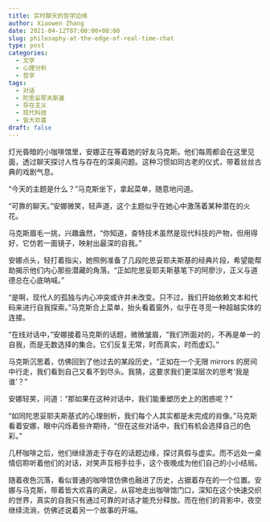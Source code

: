 ```yaml
---
title: 实时聊天的哲学边缘
author: Xiaowen Zhang
date: 2021-04-12T07:00:00+08:00
slug: philosophy-at-the-edge-of-real-time-chat
type: post
categories:
  - 文学
  - 心理分析
  - 哲学
tags:
  - 对话
  - 陀思妥耶夫斯基
  - 存在主义
  - 现代科技
  - 皆大欢喜
draft: false
---
```


灯光昏暗的小咖啡馆里，安娜正在等着她的好友马克斯。他们每周都会在这里见面，透过聊天探讨人性与存在的深奥问题。这种习惯如同古老的仪式，带着丝丝古典的戏剧气息。

“今天的主题是什么？”马克斯坐下，拿起菜单，随意地问道。

“可靠的聊天。”安娜微笑，轻声道，这个主题似乎在她心中激荡着某种潜在的火花。

马克斯眉毛一挑，兴趣盎然，“你知道，查特技术虽然是现代科技的产物，但用得好，它仿若一面镜子，映射出最深的自我。”

安娜点头，轻打着指尖，她照例准备了几段陀思妥耶夫斯基的经典片段，希望能帮助揭示他们内心那些潜藏的角落。“正如陀思妥耶夫斯基笔下的阿廖沙，正义与道德总在心底呐喊。”

“是啊，现代人的孤独与内心冲突或许并未改变。只不过，我们开始依赖文本和代码来进行自我探索。”马克斯合上菜单，抬头看着窗外，似乎在寻觅一种超越实体的连接。

“在线对话中，”安娜接着马克斯的话题，微微皱眉，“我们所面对的，不再是单一的自我，而是无数选择的集合。它们反复无常，时而真实，时而虚幻。”

马克斯沉思着，仿佛回到了他过去的某段历史，“正如在一个无限 mirrors 的房间中行走，我们看到自己又看不到尽头。我猜，这要求我们更深层次的思考‘我是谁’？”

安娜轻笑，问道：“那如果在这种对话中，我们能重塑历史上的困惑呢？”

“如同陀思妥耶夫斯基式的心理剖析，我们每个人其实都是未完成的肖像。”马克斯看着安娜，眼中闪烁着些许期待，“但在这些对话中，我们有机会选择自己的色彩。”

几杯咖啡之后，他们继续游走于存在的话题边缘，探讨真假与虚实。而不远处一桌情侣聆听着他们的对话，对笑声互相手拉手，这个夜晚成为他们自己的小小结局。

随着夜色沉落，看似普通的咖啡馆仿佛也融进了历史，占据着存在的一个位置。安娜与马克斯，带着皆大欢喜的满足，从容地走出咖啡馆门口，深知在这个快速交织的世界，真实的自我只有通过可靠的对话才能充分释放。而在他们的背影中，夜空继续流淌，仿佛述说着另一个故事的开端。